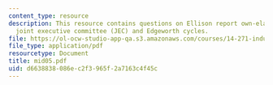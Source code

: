 ```yaml
---
content_type: resource
description: This resource contains questions on Ellison report own-elasticities,
  joint executive committee (JEC) and Edgeworth cycles.
file: https://ol-ocw-studio-app-qa.s3.amazonaws.com/courses/14-271-industrial-organization-i-fall-2005/d6638838086ec2f3965f2a7163c4f45c_mid05.pdf
file_type: application/pdf
resourcetype: Document
title: mid05.pdf
uid: d6638838-086e-c2f3-965f-2a7163c4f45c
---
```

